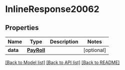 # InlineResponse20062

## Properties
Name | Type | Description | Notes
------------ | ------------- | ------------- | -------------
**data** | [**PayRoll**](PayRoll.md) |  | [optional] 

[[Back to Model list]](../README.md#documentation-for-models) [[Back to API list]](../README.md#documentation-for-api-endpoints) [[Back to README]](../README.md)


